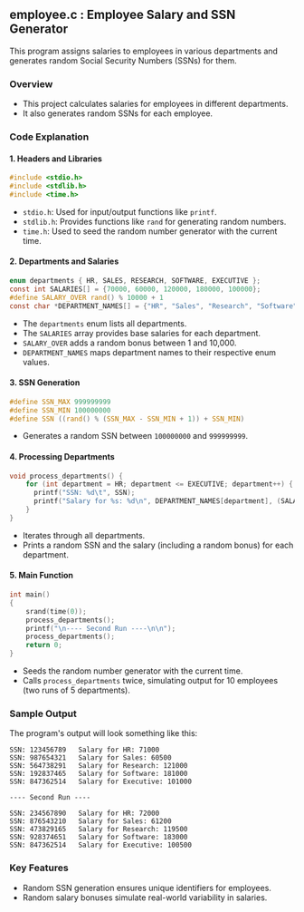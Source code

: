 ## employee.c : Employee Salary and SSN Generator

This program assigns salaries to employees in various departments and generates random Social Security Numbers (SSNs) for them.

### Overview
- This project calculates salaries for employees in different departments.
- It also generates random SSNs for each employee.

### Code Explanation

#### 1. **Headers and Libraries**
```c
#include <stdio.h>
#include <stdlib.h>
#include <time.h>
```
- `stdio.h`: Used for input/output functions like `printf`.
- `stdlib.h`: Provides functions like `rand` for generating random numbers.
- `time.h`: Used to seed the random number generator with the current time.

#### 2. **Departments and Salaries**
```c
enum departments { HR, SALES, RESEARCH, SOFTWARE, EXECUTIVE };
const int SALARIES[] = {70000, 60000, 120000, 180000, 100000};
#define SALARY_OVER rand() % 10000 + 1
const char *DEPARTMENT_NAMES[] = {"HR", "Sales", "Research", "Software", "Executive"};
```
- The `departments` enum lists all departments.
- The `SALARIES` array provides base salaries for each department.
- `SALARY_OVER` adds a random bonus between 1 and 10,000.
- `DEPARTMENT_NAMES` maps department names to their respective enum values.

#### 3. **SSN Generation**
```c
#define SSN_MAX 999999999
#define SSN_MIN 100000000
#define SSN ((rand() % (SSN_MAX - SSN_MIN + 1)) + SSN_MIN)
```
- Generates a random SSN between `100000000` and `999999999`.

#### 4. **Processing Departments**
```c
void process_departments() {
    for (int department = HR; department <= EXECUTIVE; department++) {
      printf("SSN: %d\t", SSN);
      printf("Salary for %s: %d\n", DEPARTMENT_NAMES[department], (SALARIES[department] + SALARY_OVER));
    }
}
```
- Iterates through all departments.
- Prints a random SSN and the salary (including a random bonus) for each department.

#### 5. **Main Function**
```c
int main()
{ 
    srand(time(0));
    process_departments();
    printf("\n---- Second Run ----\n\n");
    process_departments();
    return 0;
}
```
- Seeds the random number generator with the current time.
- Calls `process_departments` twice, simulating output for 10 employees (two runs of 5 departments).

### Sample Output
The program's output will look something like this:
```
SSN: 123456789   Salary for HR: 71000
SSN: 987654321   Salary for Sales: 60500
SSN: 564738291   Salary for Research: 121000
SSN: 192837465   Salary for Software: 181000
SSN: 847362514   Salary for Executive: 101000

---- Second Run ----

SSN: 234567890   Salary for HR: 72000
SSN: 876543210   Salary for Sales: 61200
SSN: 473829165   Salary for Research: 119500
SSN: 928374651   Salary for Software: 183000
SSN: 847362514   Salary for Executive: 100500
```

### Key Features
- Random SSN generation ensures unique identifiers for employees.
- Random salary bonuses simulate real-world variability in salaries.
